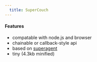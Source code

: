 ```yaml
---
  title: SuperCouch
---
```


#### Features

- compatable with node.js and browser
- chainable or callback-style api
- based on [superagent](https://github.com/visionmedia/superagent)
- tiny (4.3kb minified)
